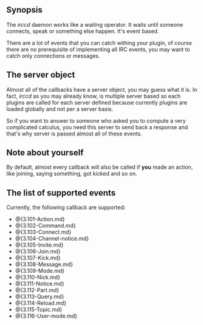 ## Synopsis

The *irccd* daemon works like a waiting operator. It waits until someone
connects, speak or something else happen. It's event based.

There are a lot of events that you can catch withing your plugin, of course
there are no prerequisite of implementing all IRC events, you may want to
catch only connections or messages.

## The server object

Almost all of the callbacks have a server object, you may guess what it is.
In fact, *irccd* as you may already know, is multiple server based so each
plugins are called for each server defined because currently plugins are
loaded globally and not per a server basis.

So if you want to answer to someone who asked you to compute a very complicated
calculus, you need this server to send back a response and that's why server
is passed almost all of these events.

## Note about yourself

By default, almost every callback will also be called if **you** made an
action, like joining, saying something, got kicked and so on.

## The list of supported events

Currently, the following callback are supported:

* @{3.101-Action.md}
* @{3.102-Command.md}
* @{3.103-Connect.md}
* @{3.104-Channel-notice.md}
* @{3.105-Invite.md}
* @{3.106-Join.md}
* @{3.107-Kick.md}
* @{3.108-Message.md}
* @{3.109-Mode.md}
* @{3.110-Nick.md}
* @{3.111-Notice.md}
* @{3.112-Part.md}
* @{3.113-Query.md}
* @{3.114-Reload.md}
* @{3.115-Topic.md}
* @{3.116-User-mode.md}

<!--- vim: set syntax=mkd: -->
